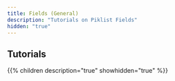 ```yaml
---
title: Fields (General)
description: "Tutorials on Piklist Fields"
hidden: "true"
---
```

## Tutorials

{{% children description="true" showhidden="true" %}}
